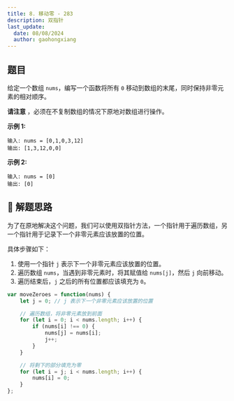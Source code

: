 ```yaml
---
title: 8. 移动零 - 283
description: 双指针
last_update:
  date: 08/08/2024
  author: gaohongxiang
---
```


## 题目

给定一个数组 `nums`，编写一个函数将所有 `0` 移动到数组的末尾，同时保持非零元素的相对顺序。

**请注意** ，必须在不复制数组的情况下原地对数组进行操作。

 

**示例 1:**

```
输入: nums = [0,1,0,3,12]
输出: [1,3,12,0,0]
```

**示例 2:**

```
输入: nums = [0]
输出: [0]
```



## **🧠 解题思路**

为了在原地解决这个问题，我们可以使用双指针方法，一个指针用于遍历数组，另一个指针用于记录下一个非零元素应该放置的位置。

具体步骤如下：

1. 使用一个指针 `j` 表示下一个非零元素应该放置的位置。
2. 遍历数组 `nums`，当遇到非零元素时，将其赋值给 `nums[j]`，然后 `j` 向前移动。
3. 遍历结束后，`j` 之后的所有位置都应该填充为 `0`。

```js
var moveZeroes = function(nums) {
    let j = 0; // j 表示下一个非零元素应该放置的位置

    // 遍历数组，将非零元素放到前面
    for (let i = 0; i < nums.length; i++) {
        if (nums[i] !== 0) {
            nums[j] = nums[i];
            j++;
        }
    }

    // 将剩下的部分填充为零
    for (let i = j; i < nums.length; i++) {
        nums[i] = 0;
    }
};
```













```js

```
